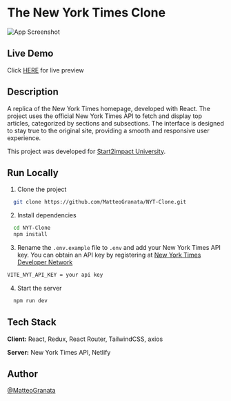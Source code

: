 # The New York Times Clone

![App Screenshot](https://i.postimg.cc/QxmvBQkc/nyt-nyclone-netlify-app.png)

## Live Demo

Click [HERE](https://nyt-nyclone.netlify.app/) for live preview

## Description

A replica of the New York Times homepage, developed with React. The project uses the official New York Times API to fetch and display top articles, categorized by sections and subsections. The interface is designed to stay true to the original site, providing a smooth and responsive user experience.

This project was developed for [Start2impact University](https://www.start2impact.it/).

## Run Locally

1. Clone the project

```bash
  git clone https://github.com/MatteoGranata/NYT-Clone.git
```

2. Install dependencies

```bash
  cd NYT-Clone
  npm install
```

3. Rename the `.env.example` file to `.env` and add your New York Times API key.
   You can obtain an API key by registering at [New York Times Developer Network](https://developer.nytimes.com/get-started)

```bash
VITE_NYT_API_KEY = your api key
```

4. Start the server

```bash
  npm run dev
```

## Tech Stack

**Client:** React, Redux, React Router, TailwindCSS, axios

**Server:** New York Times API, Netlify

## Author

[@MatteoGranata](https://github.com/MatteoGranata)
